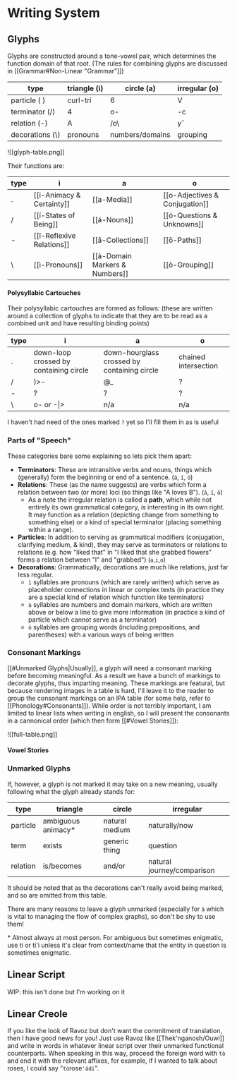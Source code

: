 # Writing System
## Glyphs
Glyphs are constructed around a tone-vowel pair, which determines the function domain of that root. (The rules for combining glyphs are discussed in [[Grammar#Non-Linear "Grammar"]])

type | triangle (i) | circle (a) | irregular (o) 
-|-|-|-
particle ( )| curl-tri | 6 | V 
terminator (/) | 4 | o- | -c
relation (-) | A | /o\ | $\gamma$ˇ 
decorations (\\) | pronouns | numbers/domains | grouping

![[glyph-table.png]]

Their functions are:

type | i | a | o
-|-|-|-
. | [[i-Animacy & Certainty]] | [[a-Media]] | [[o-Adjectives & Conjugation]]
/ | [[í-States of Being]] | [[á-Nouns]] | [[ó-Questions & Unknowns]]
\- | [[ī-Reflexive Relations]] | [[ā-Collections]] | [[ō-Paths]]
\\ | [[ì-Pronouns]] | [[à-Domain Markers & Numbers]] | [[ò-Grouping]]

#### Polysyllabic Cartouches
Their polysyllabic cartouches are formed as follows: (these are written around a collection of glyphs to indicate that they are to be read as a combined unit and have resulting binding points)

type | i | a | o
-|-|-|-
. | down-loop crossed by containing circle | down-hourglass crossed by containing circle | chained intersection
/ | )>- | @\_ | ?
\- | ? | ? | ?
\\ | o- or -\|> | n/a | n/a
I haven't had need of the ones marked `?` yet so I'll fill them in as is useful

### Parts of "Speech"
These categories bare some explaining so lets pick them apart:
- **Terminators**: These are intransitive verbs and nouns, things which (generally) form the beginning or end of a sentence. (`á`, `í`, `ó`)
- **Relations**: These (as the name suggests) are verbs which form a relation between two (or more) loci (so things like "A loves B"). (`ā`, `ī`, `ō`)
	- As a note the irregular relation is called a **path**, which while not entirely its own grammatical category, is interesting in its own right. It may function as a relation (depicting change from something to something else) or a kind of special terminator (placing something within a range).
- **Particles**: In addition to serving as grammatical modifiers (conjugation, clarifying medium, & kind), they may serve as terminators or relations to relations (e.g. how "liked that" in "I liked that she grabbed flowers" forms a relation between "I" and "grabbed") (`a`,`i`,`o`)
- **Decorations**: Grammatically, decorations are much like relations, just far less regular.
	- `ì` syllables are pronouns (which are rarely written) which serve as placeholder connections in linear or complex texts (in practice they are a special kind of relation which function like terminators)
	- `à` syllables are numbers and domain markers, which are written above or below a line to give more information (in practice a kind of particle which cannot serve as a terminator)
	- `ò` syllables are grouping words (including prepositions, and parentheses) with a various ways of being written
### Consonant Markings
[[#Unmarked Glyphs|Usually]], a glyph will need a consonant marking before becoming meaningful. As a result we have a bunch of markings to decorate glyphs, thus imparting meaning. These markings are featural, but because rendering images in a table is hard, I'll leave it to the reader to group the consonant markings on an IPA table (for some help, refer to [[Phonology#Consonants]]).
While order is not terribly important, I am limited to linear lists when writing in english, so I will present the consonants in a cannonical order (which then form [[#Vowel Stories]]):

![[full-table.png]]
#### Vowel Stories


### Unmarked Glyphs
If, however, a glyph is not marked it may take on a new meaning, usually following what the glyph already stands for:

type | triangle | circle | irregular
-|-|-|-
particle | ambiguous animacy\* | natural medium | naturally/now
term | exists | generic thing | question
relation | is/becomes | and/or | natural journey/comparison

It should be noted that as the decorations can't really avoid being marked, and so are omitted from this table.

There are many reasons to leave a glyph unmarked (especially for `ā` which is vital to managing the flow of complex graphs), so don't be shy to use them!

\* Almost always at most person. For ambiguous but sometimes enigmatic, use ti or ti'i unless it's clear from context/name that the entity in question is sometimes enigmatic.
## Linear Script
WIP: this isn't done but I'm working on it
## Linear Creole
If you like the look of Ravoz but don't want the commitment of translation, then I have good news for you! Just use Ravoz like [[Thek'nganosh/Ouwi]] and write in words in whatever linear script over their unmarked functional counterparts. When speaking in this way, proceed the foreign word with `tò` and end it with the relevant affixes, for example, if I wanted to talk about roses, I could say "`tò`rose`'ádi`".
